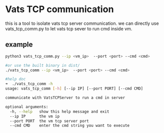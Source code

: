 # Vats TCP communication

this is a tool to isolate vats tcp server communication. we can directly use vats_tcp_comm.py to let vats tcp sever to run cmd inside vm.

## example

```bash
python3 vats_tcp_comm.py --ip <vm_ip>  --port <port> --cmd <cmd>

#or use the built binary in dist/
./vats_tcp_comm --ip <vm_ip>  --port <port> --cmd <cmd>

#help doc
➜  ./vats_tcp_comm -h
usage: vats_tcp_comm [-h] [--ip IP] [--port PORT] [--cmd CMD]

communicate with VatsTCPServer to run a cmd in server

optional arguments:
  -h, --help   show this help message and exit
  --ip IP      the vm ip
  --port PORT  the vm tcp server port
  --cmd CMD    enter the cmd string you want to execute
```